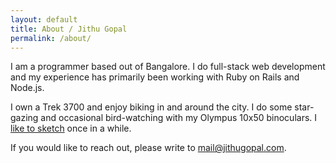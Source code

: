```yaml
---
layout: default
title: About / Jithu Gopal
permalink: /about/
---
```


<div class="about">
  <p>I am a programmer based out of Bangalore. I do full-stack web development and my experience has primarily been working with Ruby on Rails and Node.js.</p>
  <p>I own a Trek 3700 and enjoy biking in and around the city. I do some star-gazing and occasional bird-watching with my Olympus 10x50 binoculars. I <a target="_blank" href="https://www.facebook.com/media/set/?set=a.10203354051665000.1073741833.1022348790&type=1&l=f9ca94d4a1">like to sketch</a> once in a while.</p>
  <p>If you would like to reach out, please write to <a href="mailto:mail@jithugopal.com">mail@jithugopal.com</a>.</p>
</div>
